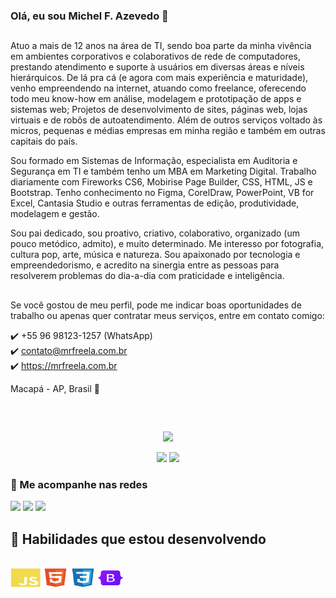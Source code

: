 ### Olá, eu sou Michel F. Azevedo 👋

##

Atuo a mais de 12 anos na área de TI, sendo boa parte da minha vivência em ambientes corporativos e colaborativos de rede de computadores, prestando atendimento e suporte à usuários em diversas áreas e níveis hierárquicos. De lá pra cá (e agora com mais experiência e maturidade), venho empreendendo na internet, atuando como freelance, oferecendo todo meu know-how em análise, modelagem e prototipação de apps e sistemas web; Projetos de desenvolvimento de sites, páginas web, lojas virtuais e de robôs de autoatendimento. Além de outros serviços voltado às micros, pequenas e médias empresas em minha região e também em outras capitais do país.

Sou formado em Sistemas de Informação, especialista em Auditoria e Segurança em TI e também tenho um MBA em Marketing Digital. Trabalho diariamente com Fireworks CS6, Mobirise Page Builder, CSS, HTML, JS e Bootstrap. Tenho conhecimento no Figma, CorelDraw, PowerPoint, VB for Excel, Cantasia Studio e outras ferramentas de edição, produtividade, modelagem e gestão.

Sou pai dedicado, sou proativo, criativo, colaborativo, organizado (um pouco metódico, admito), e muito determinado. Me interesso por fotografia, cultura pop, arte, música e natureza. Sou apaixonado por tecnologia e empreendedorismo, e acredito na sinergia entre as pessoas para resolverem problemas do dia-a-dia com praticidade e inteligência.

##

Se você gostou de meu perfil, pode me indicar boas oportunidades de trabalho ou apenas quer contratar meus serviços, entre em contato comigo:

✔️ +55 96 98123-1257 (WhatsApp)
<br/>
✔️ contato@mrfreela.com.br
<br/>
✔️ https://mrfreela.com.br
<br/>

Macapá - AP, Brasil 🏡 

##

<br/>

<p align = "center">
 <img height="285em" src="https://activity-graph.herokuapp.com/graph?username=michelfariasazevedo&theme=xcode">
</p> 

<p align="center">

<img height="160em" src="https://github-readme-streak-stats.herokuapp.com/?user=michelfariasazevedo&show_icons=true&locale=en&layout=compact&theme=dark" />
<img height="160em" src="https://github-readme-stats.vercel.app/api?username=michelfariasazevedo&theme=midnight-purple&show_icons=true"/>
</p>

<p align="center"></p>

### 📱 Me acompanhe nas redes
  
<div> 
 <a href="https://discord.io/michelfariasazevedo" target="_blank"><img src="https://img.shields.io/badge/Discord-7289DA?style=for-the-badge&logo=discord&logoColor=white" target="_blank"></a> 
  <a href="https://www.linkedin.com/in/azevedomichel" target="_blank"><img src="https://img.shields.io/badge/-LinkedIn-%230077B5?style=for-the-badge&logo=linkedin&logoColor=white" target="_blank"></a>
  <a href = "mailto:michelfariasazevedo@gmail.com"><img src="https://img.shields.io/badge/-Gmail-%23333?style=for-the-badge&logo=gmail&logoColor=white" target="_blank"></a>
  
## 🚀 Habilidades que estou desenvolvendo

<div style="display: inline_block"><br/>
  <img align="center" alt="Michel-Js" height="30" width="48" src="https://raw.githubusercontent.com/devicons/devicon/master/icons/javascript/javascript-plain.svg">
  <img align="center" alt="Michel-HTML" height="30" width="40" src="https://raw.githubusercontent.com/devicons/devicon/master/icons/html5/html5-original.svg">
  <img align="center" alt="Michel-CSS" height="30" width="40" src="https://raw.githubusercontent.com/devicons/devicon/master/icons/css3/css3-original.svg">
  <img align="center" alt="Michel-BOOTSTRAP" height="30" width="40" src="https://raw.githubusercontent.com/devicons/devicon/master/icons/bootstrap/bootstrap-original.svg">
  
</div>

